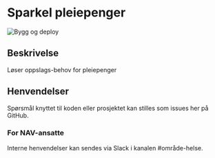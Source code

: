 # Sparkel pleiepenger
![Bygg og deploy](https://github.com/navikt/helse-sparkel-pleiepenger/workflows/Bygg%20og%20deploy/badge.svg)

## Beskrivelse
Løser oppslags-behov for pleiepenger

## Henvendelser
Spørsmål knyttet til koden eller prosjektet kan stilles som issues her på GitHub.

### For NAV-ansatte
Interne henvendelser kan sendes via Slack i kanalen #område-helse.
